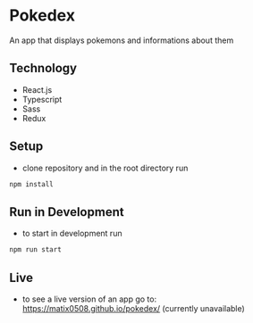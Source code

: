 # Pokedex

An app that displays pokemons and informations about them

## Technology
- React.js
- Typescript
- Sass
- Redux

## Setup
- clone repository and in the root directory run 
```bash
npm install
```

## Run in Development
- to start in development run
```bash
npm run start
```

## Live
- to see a live version of an app go to: https://matix0508.github.io/pokedex/ (currently unavailable)

